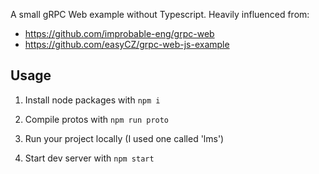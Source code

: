 A small gRPC Web example without Typescript. Heavily influenced from:
- https://github.com/improbable-eng/grpc-web
- https://github.com/easyCZ/grpc-web-js-example

## Usage
1. Install node packages with `npm i`
2. Compile protos with `npm run proto`
3. Run your project locally (I used one called 'lms')

3. Start dev server with `npm start`
